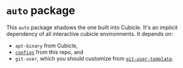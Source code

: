 # `auto` package

This `auto` package shadows the one built into Cubicle. It's an implicit
dependency of all interactive cubicle environments. It depends on:
- `apt-binary` from Cubicle,
- [`configs`](../configs/README.md) from this repo, and
- `git-user`, which you should customize from
  [`git-user-template`](../git-user-template/README.md).
